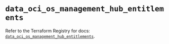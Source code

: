 # `data_oci_os_management_hub_entitlements`

Refer to the Terraform Registry for docs: [`data_oci_os_management_hub_entitlements`](https://registry.terraform.io/providers/oracle/oci/7.19.0/docs/data-sources/os_management_hub_entitlements).
